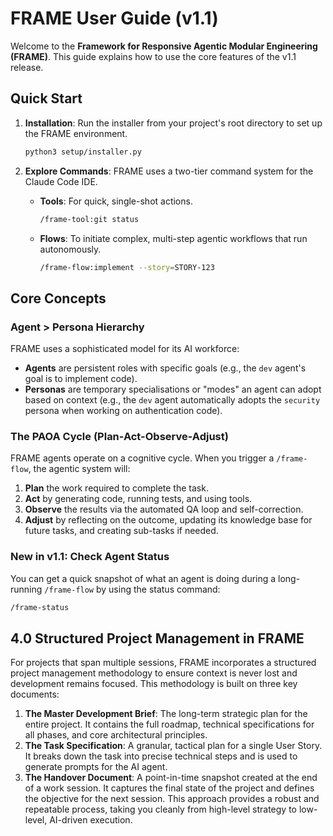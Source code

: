 # FRAME User Guide (v1.1)

Welcome to the **Framework for Responsive Agentic Modular Engineering (FRAME)**. This guide explains how to use the core features of the v1.1 release.

## Quick Start

1.  **Installation**: Run the installer from your project's root directory to set up the FRAME environment.
    ```bash
    python3 setup/installer.py
    ```

2.  **Explore Commands**: FRAME uses a two-tier command system for the Claude Code IDE.
    -   **Tools**: For quick, single-shot actions.
        ```bash
        /frame-tool:git status 
        ```
    -   **Flows**: To initiate complex, multi-step agentic workflows that run autonomously.
        ```bash
        /frame-flow:implement --story=STORY-123
        ```

## Core Concepts

### Agent > Persona Hierarchy
FRAME uses a sophisticated model for its AI workforce:
-   **Agents** are persistent roles with specific goals (e.g., the `dev` agent's goal is to implement code).
-   **Personas** are temporary specialisations or "modes" an agent can adopt based on context (e.g., the `dev` agent automatically adopts the `security` persona when working on authentication code).

### The PAOA Cycle (Plan-Act-Observe-Adjust)
FRAME agents operate on a cognitive cycle. When you trigger a `/frame-flow`, the agentic system will:
1.  **Plan** the work required to complete the task.
2.  **Act** by generating code, running tests, and using tools.
3.  **Observe** the results via the automated QA loop and self-correction.
4.  **Adjust** by reflecting on the outcome, updating its knowledge base for future tasks, and creating sub-tasks if needed.

### New in v1.1: Check Agent Status
You can get a quick snapshot of what an agent is doing during a long-running `/frame-flow` by using the status command:
```bash
/frame-status
```

## 4.0 Structured Project Management in FRAME
For projects that span multiple sessions, FRAME incorporates a structured project management methodology to ensure context is never lost and development remains focused. This methodology is built on three key documents:
1.  **The Master Development Brief**: The long-term strategic plan for the entire project. It contains the full roadmap, technical specifications for all phases, and core architectural principles.
2.  **The Task Specification**: A granular, tactical plan for a single User Story. It breaks down the task into precise technical steps and is used to generate prompts for the AI agent.
3.  **The Handover Document**: A point-in-time snapshot created at the end of a work session. It captures the final state of the project and defines the objective for the next session.
This approach provides a robust and repeatable process, taking you cleanly from high-level strategy to low-level, AI-driven execution.
